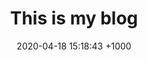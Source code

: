 ---
layout: post
title: "This is my blog"
date: 2020-04-18 15:18:43 +1000
categories: jekyll update
image: /images/anthurium-veitchii.jpg
---